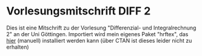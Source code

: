 # Vorlesungsmitschrift DIFF 2

Dies ist eine Mitschrift zu der Vorlesung "Differenzial- und Integralrechnung 2" an der Uni Göttingen. 
Importiert wird mein eigenes Paket "hrftex", das [hier](https://github.com/r0uv3n/hrftex) (manuell) installiert werden kann 
(über CTAN ist dieses leider nicht zu erhalten)

